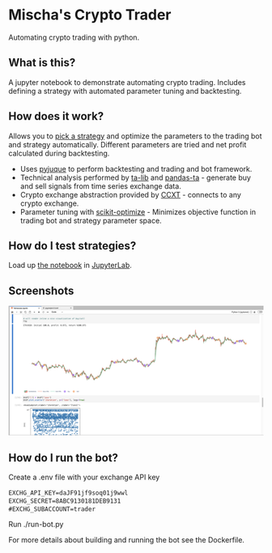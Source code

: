 # Mischa's Crypto Trader
Automating crypto trading with python.

## What is this?
A jupyter notebook to demonstrate automating crypto trading. Includes defining a strategy with automated parameter tuning and backtesting.

## How does it work?
Allows you to [pick a strategy](https://github.com/twopirllc/pandas-ta/blob/main/examples/PandasTA_Strategy_Examples.ipynb) and optimize the parameters to the trading bot and strategy automatically. Different parameters are tried and net profit calculated during backtesting.

* Uses [pyjuque](https://github.com/tudorelu/pyjuque) to perform backtesting and trading and bot framework.
* Technical analysis performed by [ta-lib](https://www.ta-lib.org/) and [pandas-ta](https://github.com/twopirllc/pandas-ta/) - generate buy and sell signals from time series exchange data.
* Crypto exchange abstraction provided by [CCXT](https://ccxt.readthedocs.io/en/latest/) - connects to any crypto exchange.
* Parameter tuning with [scikit-optimize](https://scikit-optimize.github.io/) - Minimizes objective function in trading bot and strategy parameter space.

## How do I test strategies? 
Load up [the notebook](strategize-skopt.ipynb) in [JupyterLab](https://jupyterlab.readthedocs.io/en/stable/).

## Screenshots
![backtesting](backtest.png)

## How do I run the bot?
Create a .env file with your exchange API key
```env
EXCHG_API_KEY=daJF91jf9soq01j9wwl
EXCHG_SECRET=8ABC9130181DEB9131
#EXCHG_SUBACCOUNT=trader
```

Run ./run-bot.py

For more details about building and running the bot see the Dockerfile.
